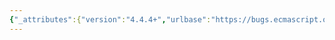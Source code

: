 ```yaml
---
{"_attributes":{"version":"4.4.4+","urlbase":"https://bugs.ecmascript.org/","maintainer":"dherman@mozilla.com"},"bug":{"bug_id":243,"creation_ts":"2012-01-17 17:40:00 -0800","short_desc":"11.2.3: \"Static Semantics\" header should be all-bold","delta_ts":"2012-02-27 16:38:09 -0800","product":"Draft for 6th Edition","component":"editorial issue","version":"Rev 4: November 7, 2011 Draft","rep_platform":"All","op_sys":"All","bug_status":"RESOLVED","resolution":"FIXED","priority":"Normal","bug_severity":"enhancement","everconfirmed":true,"reporter":{"uid":"jmdyck","name":"Michael Dyck"},"assigned_to":{"uid":"allen","name":"Allen Wirfs-Brock"},"long_desc":[{"commentid":608,"comment_count":0,"who":{"uid":"jmdyck","name":"Michael Dyck"},"bug_when":"2012-01-17 17:40:39 -0800","thetext":"[Change bug's 'Version' to 'January 16, 2012 Draft' when available.]\n\nIn 11.2.3 \"The 'super' Keyword\", the \"Static Semantics\" header is only partly bold. It should all be bold."}]}}
---
```

